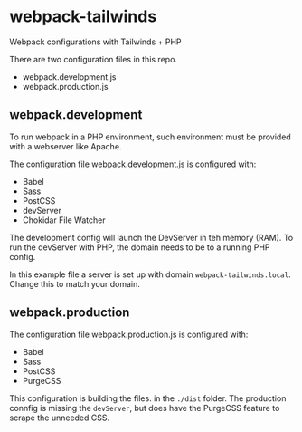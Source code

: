 # webpack-tailwinds


Webpack configurations with Tailwinds + PHP


There are two configuration files in this repo. 

- webpack.development.js
- webpack.production.js


## webpack.development
To run webpack in a PHP environment, such environment must be provided with a webserver like Apache.

The  configuration file webpack.development.js is configured with:

- Babel
- Sass
- PostCSS
- devServer
- Chokidar File Watcher

The development config will launch the DevServer in teh memory (RAM).
To run the devServer with PHP, the domain needs to be to a running PHP config.

In this example file a server is set up with domain `webpack-tailwinds.local`. Change this to match your domain.



## webpack.production
The  configuration file webpack.production.js is configured with:

- Babel
- Sass
- PostCSS
- PurgeCSS

This configuration is building the files. in the `./dist` folder. The production connfig is missing the `devServer`, but does have the PurgeCSS feature to scrape the unneeded CSS.

